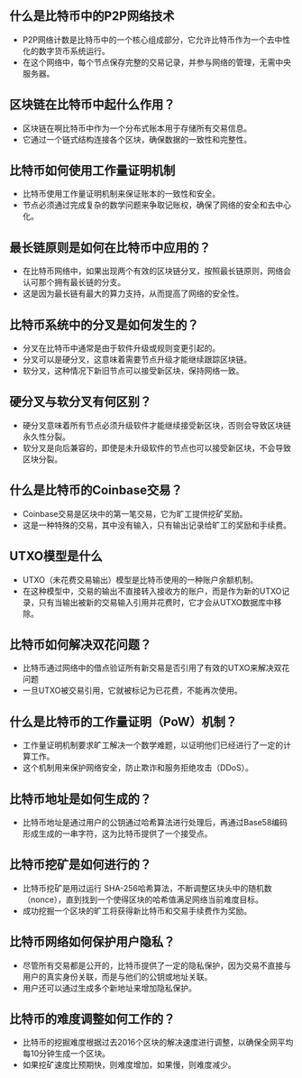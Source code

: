 ## 什么是比特币中的P2P网络技术

- P2P网络计数是比特币中的一个核心组成部分，它允许比特币作为一个去中性化的数字货币系统运行。
- 在这个网络中，每个节点保存完整的交易记录，并参与网络的管理，无需中央服务器。



## 区块链在比特币中起什么作用？

- 区块链在啊比特币中作为一个分布式账本用于存储所有交易信息。
- 它通过一个链式结构连接各个区块，确保数据的一致性和完整性。



## 比特币如何使用工作量证明机制

- 比特币使用工作量证明机制来保证账本的一致性和安全。
- 节点必须通过完成复杂的数学问题来争取记账权，确保了网络的安全和去中心化。



## 最长链原则是如何在比特币中应用的？

- 在比特币网络中，如果出现两个有效的区块链分叉，按照最长链原则，网络会认可那个拥有最长链的分支。
- 这是因为最长链有最大的算力支持，从而提高了网络的安全性。



## 比特币系统中的分叉是如何发生的？

- 分叉在比特币中通常是由于软件升级或规则变更引起的。
- 分叉可以是硬分叉，这意味着需要节点升级才能继续跟踪区块链。
- 软分叉，这种情况下新旧节点可以接受新区块，保持网络一致。



## 硬分叉与软分叉有何区别？

- 硬分叉意味着所有节点必须升级软件才能继续接受新区块，否则会导致区块链永久性分裂。
- 软分叉是向后兼容的，即使是未升级软件的节点也可以接受新区块，不会导致区块分裂。



## 什么是比特币的Coinbase交易？

- Coinbase交易是区块中的第一笔交易，它为旷工提供挖矿奖励。
- 这是一种特殊的交易，其中没有输入，只有输出记录给旷工的奖励和手续费。



## UTXO模型是什么

- UTXO（未花费交易输出）模型是比特币使用的一种账户余额机制。
- 在这种模型中，交易的输出不直接转入接收方的账户，而是作为新的UTXO记录，只有当输出被新的交易输入引用并花费时，它才会从UTXO数据库中移除。



## 比特币如何解决双花问题？

- 比特币通过网络中的借点验证所有新交易是否引用了有效的UTXO来解决双花问题
- 一旦UTXO被交易引用，它就被标记为已花费，不能再次使用。



## 什么是比特币的工作量证明（PoW）机制？

- 工作量证明机制要求旷工解决一个数学难题，以证明他们已经进行了一定的计算工作。
- 这个机制用来保护网络安全，防止欺诈和服务拒绝攻击（DDoS）。



## 比特币地址是如何生成的？

- 比特币地址是通过用户的公钥通过哈希算法进行处理后，再通过Base58编码形成生成的一串字符，这为比特币提供了一个接受点。



## 比特币挖矿是如何进行的？

- 比特币挖矿是用过运行 SHA-256哈希算法，不断调整区块头中的随机数（nonce），直到找到一个使得区块的哈希值满足网络当前难度目标。
- 成功挖掘一个区块的旷工将获得新比特币和交易手续费作为奖励。



## 比特币网络如何保护用户隐私？

- 尽管所有交易都是公开的，比特币提供了一定的隐私保护，因为交易不直接与用户的真实身份关联，而是与他们的公钥或地址关联。
- 用户还可以通过生成多个新地址来增加隐私保护。



## 比特币的难度调整如何工作的？

- 比特币的挖掘难度根据过去2016个区块的解决速度进行调整，以确保全网平均每10分钟生成一个区块。
- 如果挖矿速度比预期快，则难度增加，如果慢，则难度减少。











